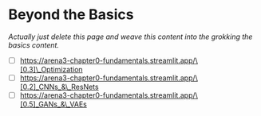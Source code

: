 # Beyond the Basics

_Actually just delete this page and weave this content into the grokking the basics content._&#x20;

* [ ] https://arena3-chapter0-fundamentals.streamlit.app/\[0.3]\_Optimization
* [ ] https://arena3-chapter0-fundamentals.streamlit.app/\[0.2]_CNNs_&\_ResNets
* [ ] https://arena3-chapter0-fundamentals.streamlit.app/\[0.5]_GANs_&\_VAEs
